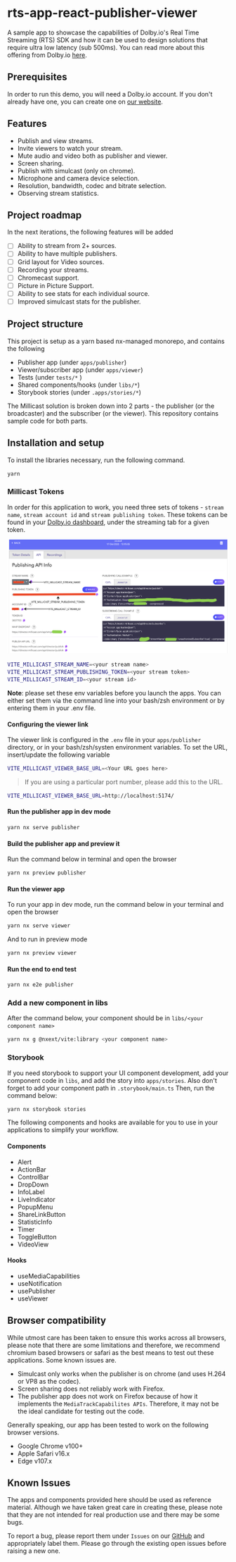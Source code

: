 # rts-app-react-publisher-viewer

A sample app to showcase the capabilities of Dolby.io's Real Time Streaming (RTS) SDK and how it can be used to design solutions that require ultra low latency (sub 500ms). You can read more about this offering from Dolby.io [here](https://dolby.io/products/real-time-streaming/).

## Prerequisites

In order to run this demo, you will need a Dolby.io account. If you don't already have one, you can create one on [our website](https://dashboard.dolby.io).

## Features

- Publish and view streams.
- Invite viewers to watch your stream.
- Mute audio and video both as publisher and viewer.
- Screen sharing.
- Publish with simulcast (only on chrome).
- Microphone and camera device selection.
- Resolution, bandwidth, codec and bitrate selection.
- Observing stream statistics.

## Project roadmap

In the next iterations, the following features will be added

- [ ] Ability to stream from 2+ sources.
- [ ] Ability to have multiple publishers.
- [ ] Grid layout for Video sources.
- [ ] Recording your streams.
- [ ] Chromecast support.
- [ ] Picture in Picture Support.
- [ ] Ability to see stats for each individual source.
- [ ] Improved simulcast stats for the publisher.

## Project structure

This project is setup as a yarn based nx-managed monorepo, and contains the following

- Publisher app (under `apps/publisher`)
- Viewer/subscriber app (under `apps/viewer`)
- Tests (under `tests/*` )
- Shared components/hooks (under `libs/*`)
- Storybook stories (under `.apps/stories/*`)

The Millicast solution is broken down into 2 parts - the publisher (or the broadcaster) and the subscriber (or the viewer). This repository contains sample code for both parts.

## Installation and setup

To install the libraries necessary, run the following command.

```bash
yarn
```

### Millicast Tokens

In order for this application to work, you need three sets of tokens - `stream name`, `stream account id` and `stream publishing token`. These tokens can be found in your [Dolby.io dashboard](https://streaming.dolby.io/#/tokens), under the streaming tab for a given token.

![tokens screenshot](docs/img/tokens.png)

```bash
VITE_MILLICAST_STREAM_NAME=<your stream name>
VITE_MILLICAST_STREAM_PUBLISHING_TOKEN=<your stream token>
VITE_MILLICAST_STREAM_ID=<your stream id>
```

**Note**: please set these env variables before you launch the apps. You can either set them via the command line into your bash/zsh environment or by entering them in your .env file.

#### Configuring the viewer link

The viewer link is configured in the `.env` file in your `apps/publisher` directory, or in your bash/zsh/systen environment variables. To set the URL, insert/update the following variable

```bash
VITE_MILLICAST_VIEWER_BASE_URL=<Your URL goes here>
```

> If you are using a particular port number, please add this to the URL.

```bash
VITE_MILLICAST_VIEWER_BASE_URL=http://localhost:5174/
```

#### Run the publisher app in dev mode

```bash
yarn nx serve publisher
```

#### Build the publisher app and preview it

Run the command below in terminal and open the browser

```bash
yarn nx preview publisher
```

#### Run the viewer app

To run your app in dev mode, run the command below in your terminal and open the browser

```bash
yarn nx serve viewer
```

And to run in preview mode

```bash
yarn nx preview viewer
```

#### Run the end to end test

```bash
yarn nx e2e publisher
```

### Add a new component in libs

After the command below, your component should be in `libs/<your component name>`

```bash
yarn nx g @nxext/vite:library <your component name>
```

### Storybook

If you need storybook to support your UI component development, add your component code in `libs`, and add the story into `apps/stories`. Also don't forget to add your component path in `.storybook/main.ts`
Then, run the command below:

```bash
yarn nx storybook stories
```

The following components and hooks are available for you to use in your applications to simplify your workflow.

#### Components

- Alert
- ActionBar
- ControlBar
- DropDown
- InfoLabel
- LiveIndicator
- PopupMenu
- ShareLinkButton
- StatisticInfo
- Timer
- ToggleButton
- VideoView

#### Hooks

- useMediaCapabilities
- useNotification
- usePublisher
- useViewer

## Browser compatibility

While utmost care has been taken to ensure this works across all browsers, please note that there are some limitations and therefore, we recommend chromium based browsers or safari as the best means to test out these applications. Some known issues are.

- Simulcast only works when the publisher is on chrome (and uses H.264 or VP8 as the codec).
- Screen sharing does not reliably work with Firefox.
- The publisher app does not work on Firefox because of how it implements the `MediaTrackCapabilites APIs`. Therefore, it may not be the ideal candidate for testing out the code. 

Generally speaking, our app has been tested to work on the following browser versions.

- Google Chrome v100+
- Apple Safari v16.x
- Edge v107.x

## Known Issues

The apps and components provided here should be used as reference material. Although we have taken great care in creating these, please note that they are not intended for real production use and there may be some bugs.

To report a bug, please report them under `Issues` on our [GitHub](https://github.com/dolbyio-samples/stream-demo-react-millicast/issues) and appropriately label them. Please go through the existing open issues before raising a new one.

